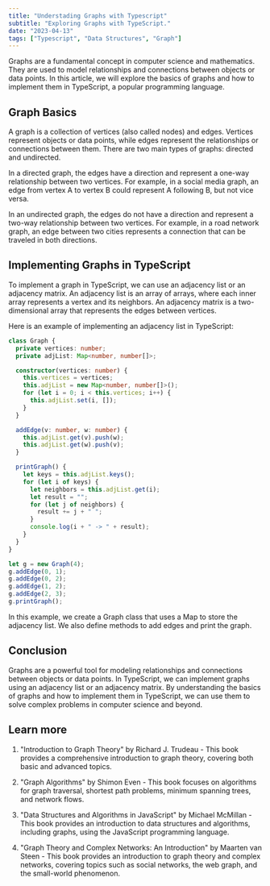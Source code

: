 ```yaml
---
title: "Understading Graphs with Typescript"
subtitle: "Exploring Graphs with TypeScript."
date: "2023-04-13"
tags: ["Typescript", "Data Structures", "Graph"]
---
```



Graphs are a fundamental concept in computer science and mathematics. They are used to model relationships and connections between objects or data points. In this article, we will explore the basics of graphs and how to implement them in TypeScript, a popular programming language.

## Graph Basics

A graph is a collection of vertices (also called nodes) and edges. Vertices represent objects or data points, while edges represent the relationships or connections between them. There are two main types of graphs: directed and undirected.

In a directed graph, the edges have a direction and represent a one-way relationship between two vertices. For example, in a social media graph, an edge from vertex A to vertex B could represent A following B, but not vice versa.

In an undirected graph, the edges do not have a direction and represent a two-way relationship between two vertices. For example, in a road network graph, an edge between two cities represents a connection that can be traveled in both directions.

## Implementing Graphs in TypeScript

To implement a graph in TypeScript, we can use an adjacency list or an adjacency matrix. An adjacency list is an array of arrays, where each inner array represents a vertex and its neighbors. An adjacency matrix is a two-dimensional array that represents the edges between vertices.

Here is an example of implementing an adjacency list in TypeScript:

```typescript
class Graph {
  private vertices: number;
  private adjList: Map<number, number[]>;

  constructor(vertices: number) {
    this.vertices = vertices;
    this.adjList = new Map<number, number[]>();
    for (let i = 0; i < this.vertices; i++) {
      this.adjList.set(i, []);
    }
  }

  addEdge(v: number, w: number) {
    this.adjList.get(v).push(w);
    this.adjList.get(w).push(v);
  }

  printGraph() {
    let keys = this.adjList.keys();
    for (let i of keys) {
      let neighbors = this.adjList.get(i);
      let result = "";
      for (let j of neighbors) {
        result += j + " ";
      }
      console.log(i + " -> " + result);
    }
  }
}

let g = new Graph(4);
g.addEdge(0, 1);
g.addEdge(0, 2);
g.addEdge(1, 2);
g.addEdge(2, 3);
g.printGraph();

```

In this example, we create a Graph class that uses a Map to store the adjacency list. We also define methods to add edges and print the graph.

## Conclusion

Graphs are a powerful tool for modeling relationships and connections between objects or data points. In TypeScript, we can implement graphs using an adjacency list or an adjacency matrix. By understanding the basics of graphs and how to implement them in TypeScript, we can use them to solve complex problems in computer science and beyond.

## Learn more
1. "Introduction to Graph Theory" by Richard J. Trudeau - This book provides a comprehensive introduction to graph theory, covering both basic and advanced topics.

2. "Graph Algorithms" by Shimon Even - This book focuses on algorithms for graph traversal, shortest path problems, minimum spanning trees, and network flows.

3. "Data Structures and Algorithms in JavaScript" by Michael McMillan - This book provides an introduction to data structures and algorithms, including graphs, using the JavaScript programming language.

4. "Graph Theory and Complex Networks: An Introduction" by Maarten van Steen - This book provides an introduction to graph theory and complex networks, covering topics such as social networks, the web graph, and the small-world phenomenon.
